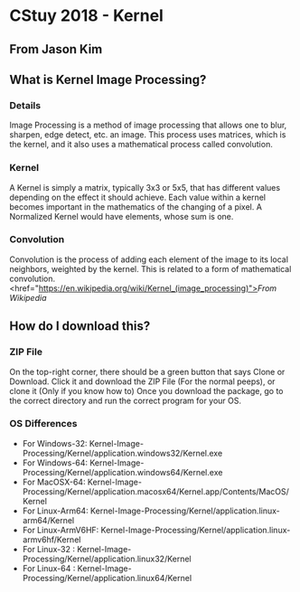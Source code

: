 # CStuy 2018 - Kernel
## From Jason Kim

## What is Kernel Image Processing?
### Details
Image Processing is a method of image processing that allows one to blur, sharpen, edge detect, etc. an image. This process uses matrices, which is the kernel, and it also uses a mathematical process called convolution.
### Kernel
A Kernel is simply a matrix, typically 3x3 or 5x5, that has different values depending on the effect it should achieve. Each value within a kernel becomes important in the mathematics of the changing of a pixel. A Normalized Kernel would have elements, whose sum is one.
### Convolution
Convolution is the process of adding each element of the image to its local neighbors, weighted by the kernel. This is related to a form of mathematical convolution. <href="https://en.wikipedia.org/wiki/Kernel_(image_processing)"><i>From Wikipedia</i></href>

## How do I download this?
### ZIP File
On the top-right corner, there should be a green button that says Clone or Download. Click it and download the ZIP File (For the normal peeps), or clone it (Only if you know how to)
Once you download the package, go to the correct directory and run the correct program for your OS.
### OS Differences
- For Windows-32: Kernel-Image-Processing/Kernel/application.windows32/Kernel.exe
- For Windows-64: Kernel-Image-Processing/Kernel/application.windows64/Kernel.exe
- For MacOSX-64: Kernel-Image-Processing/Kernel/application.macosx64/Kernel.app/Contents/MacOS/Kernel
- For Linux-Arm64: Kernel-Image-Processing/Kernel/application.linux-arm64/Kernel
- For Linux-ArmV6HF: Kernel-Image-Processing/Kernel/application.linux-armv6hf/Kernel
- For Linux-32 : Kernel-Image-Processing/Kernel/application.linux32/Kernel
- For Linux-64 : Kernel-Image-Processing/Kernel/application.linux64/Kernel
